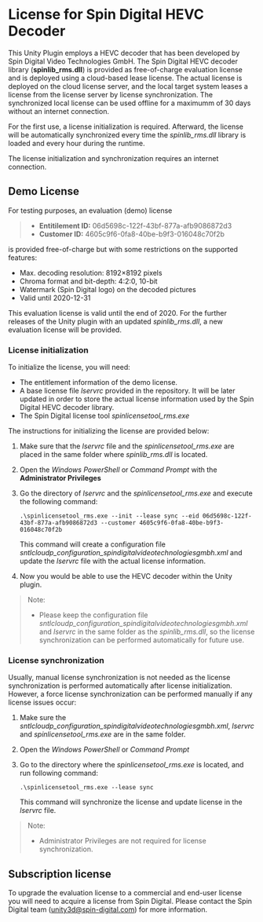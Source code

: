 # License for Spin Digital HEVC Decoder
This Unity Plugin employs a HEVC decoder that has been developed by Spin Digital Video Technologies GmbH. The Spin Digital HEVC decoder library (__spinlib_rms.dll__) is provided as free-of-charge evaluation license and is deployed using a cloud-based lease license. The actual license is deployed on the cloud license server, and the local target system leases a license from the license server by license synchronization. The synchronized local license can be used offline for a maximumm of 30 days without an internet connection.

For the first use, a license initialization is required. Afterward, the license will be automatically synchronized every time the _spinlib_rms.dll_ library is loaded and every hour during the runtime.

The license initialization and synchronization requires an internet connection.


## __Demo License__
For testing purposes, an evaluation (demo) license

  > * __Entitilement ID:__ 06d5698c-122f-43bf-877a-afb9086872d3
  > * __Customer ID:__     4605c9f6-0fa8-40be-b9f3-016048c70f2b

is provided free-of-charge but with some restrictions on the supported features:
  - Max. decoding resolution: 8192×8192 pixels
  - Chroma format and bit-depth: 4:2:0, 10-bit
  - Watermark (Spin Digital logo) on the decoded pictures
  - Valid until 2020-12-31

This evaluation license is valid until the end of 2020. For the further releases of the Unity plugin with an updated _spinlib_rms.dll_, a new evaluation license will be provided.

### __License initialization__
To initialize the license, you will need:
  - The entitlement information of the demo license.
  - A base license file _lservrc_ provided in the repository. It will be later updated in order to store the actual license information used by the Spin Digital HEVC decoder library.
  - The Spin Digital license tool _spinlicensetool_rms.exe_

The instructions for initializing the license are provided below:
1. Make sure that the _lservrc_ file and the _spinlicensetool_rms.exe_ are placed in the same folder where _spinlib_rms.dll_ is located.
2. Open the _Windows PowerShell_ or  _Command Prompt_ with the __Administrator Privileges__
3. Go the directory of _lservrc_ and the _spinlicensetool_rms.exe_ and execute the following command:

   `.\spinlicensetool_rms.exe --init --lease sync --eid 06d5698c-122f-43bf-877a-afb9086872d3 --customer 4605c9f6-0fa8-40be-b9f3-016048c70f2b`

   This command will create a configuration file  _sntlcloudp_configuration_spindigitalvideotechnologiesgmbh.xml_ and update the _lservrc_ file with the actual license information.
4. Now you would be able to use the HEVC decoder within the Unity plugin.

> Note:
> * Please keep the configuration file _sntlcloudp_configuration_spindigitalvideotechnologiesgmbh.xml_ and _lservrc_ in the same folder as the _spinlib_rms.dll_, so the license synchronization can be performed automatically for future use.


### __License synchronization__
Usually, manual license synchronization is not needed as the license synchronization is performed automatically after license initialization.  However, a force license synchronization can be performed manually if any license issues occur:
1. Make sure the _sntlcloudp_configuration_spindigitalvideotechnologiesgmbh.xml_, _lservrc_ and _spinlicensetool_rms.exe_ are in the same folder.
2. Open the _Windows PowerShell_ or _Command Prompt_
3. Go to the directory where the _spinlicensetool_rms.exe_ is located, and run following command:

   `.\spinlicensetool_rms.exe --lease sync`

   This command will synchronize the license and update license in the _lservrc_ file.

> Note:
> * Administrator Privileges are not required for license synchronization.


## __Subscription license__

To upgrade the evaluation license to a commercial and end-user license you will need to acquire a license from Spin Digital. Please contact the Spin Digital team (<unity3d@spin-digital.com>) for more information.

